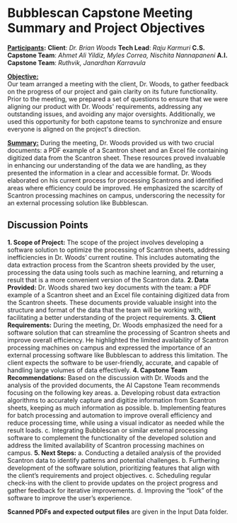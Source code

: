 # Bubblescan Capstone Meeting Summary and Project Objectives
**<u>Participants</u>:**
**Client**: *Dr. Brian Woods*
**Tech Lead**: *Raju Karmuri*
**C.S. Capstone Team**:  *Ahmet Ali Yildiz, Myles Correa, Nischita Nannapaneni*
**A.I. Capstone Team**: *Ruthvik, Janardhan Karravula*

**<u>Objective:</u>**  
Our team arranged a meeting with the client, Dr. Woods, to gather feedback on the progress of our project and gain clarity on its future functionality. Prior to the meeting, we prepared a set of questions to ensure that we were aligning our product with Dr. Woods' requirements, addressing any outstanding issues, and avoiding any major oversights. Additionally, we used this opportunity for both capstone teams to synchronize and ensure everyone is aligned on the project's direction.

**<u>Summary:</u>** 
During the meeting, Dr. Woods provided us with two crucial documents: a PDF example of a Scantron sheet and an Excel file containing digitized data from the Scantron sheet. These resources proved invaluable in enhancing our understanding of the data we are handling, as they presented the information in a clear and accessible format. Dr. Woods elaborated on his current process for processing Scantrons and identified areas where efficiency could be improved. He emphasized the scarcity of Scantron processing machines on campus, underscoring the necessity for an external processing solution like Bubblescan.

## Discussion Points

**1. Scope of Project:** The scope of the project involves developing a software solution to optimize the processing of Scantron sheets, addressing inefficiencies in Dr. Woods’ current routine. This includes automating the data extraction process from the Scantron sheets provided by the user, processing the data using tools such as machine learning, and returning a result that is a more convenient version of the Scantron data.
**2. Data Provided:** Dr. Woods shared two key documents with the team: a PDF example of a Scantron sheet and an Excel file containing digitized data from the Scantron sheets. These documents provide valuable insight into the structure and format of the data that the team will be working with, facilitating a better understanding of the project requirements.
**3. Client Requirements:** During the meeting, Dr. Woods emphasized the need for a software solution that can streamline the processing of Scantron sheets and improve overall efficiency. He highlighted the limited availability of Scantron processing machines on campus and expressed the
importance of an external processing software like Bubblescan to address
this limitation. The client expects the software to be user-friendly, accurate, and capable of handling large volumes of data effectively.
**4. Capstone Team Recommendations:** Based on the discussion with Dr. Woods and the analysis of the provided documents, the AI Capstone Team recommends focusing on the following key areas.
a. Developing robust data extraction algorithms to accurately capture
and digitize information from Scantron sheets, keeping as much
information as possible.
b. Implementing features for batch processing and automation to
improve overall efficiency and reduce processing time, while using a
visual indicator as needed while the result loads.
c. Integrating Bubblescan or similar external processing software to
complement the functionality of the developed solution and address
the limited availability of Scantron processing machines on campus.
**5. Next Steps:** 
a. Conducting a detailed analysis of the provided Scantron data to
identify patterns and potential challenges.
b. Furthering development of the software solution, prioritizing features
that align with the client’s requirements and project objectives.
c. Scheduling regular check-ins with the client to provide updates on
the project progress and gather feedback for iterative improvements.
d. Improving the “look” of the software to improve the user’s
experience.

**Scanned PDFs and expected output files** are given in the Input Data folder.
